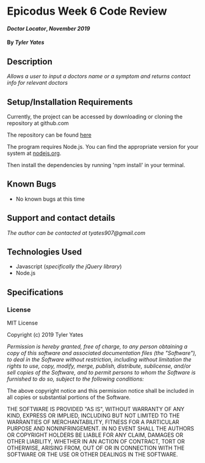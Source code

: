 # Epicodus Week 6 Code Review

#### _Doctor Locator_, _November 2019_

#### By _**Tyler Yates**_

## Description

_Allows a user to input a doctors name or a symptom and returns contact info for relevant doctors_

## Setup/Installation Requirements

Currently, the project can be accessed by downloading or cloning the repository at github.com

The repository can be found [here](https://github.com/YTyler/yates-week6)

The program requires Node.js. You can find the appropriate version for your system at [nodejs.org](https://nodejs.org/en/download/).

Then install the dependencies by running 'npm install' in your terminal.

## Known Bugs

* No known bugs at this time

## Support and contact details

_The author can be contacted at tyates907@gmail.com_

## Technologies Used

* Javascript (_specifically the jQuery library_)
* Node.js

## Specifications

### License

MIT License

Copyright (c) 2019 Tyler Yates

*Permission is hereby granted, free of charge, to any person obtaining a copy
of this software and associated documentation files (the "Software"), to deal
in the Software without restriction, including without limitation the rights
to use, copy, modify, merge, publish, distribute, sublicense, and/or sell
copies of the Software, and to permit persons to whom the Software is
furnished to do so, subject to the following conditions:*

The above copyright notice and this permission notice shall be included in all
copies or substantial portions of the Software.

THE SOFTWARE IS PROVIDED "AS IS", WITHOUT WARRANTY OF ANY KIND, EXPRESS OR
IMPLIED, INCLUDING BUT NOT LIMITED TO THE WARRANTIES OF MERCHANTABILITY,
FITNESS FOR A PARTICULAR PURPOSE AND NONINFRINGEMENT. IN NO EVENT SHALL THE
AUTHORS OR COPYRIGHT HOLDERS BE LIABLE FOR ANY CLAIM, DAMAGES OR OTHER
LIABILITY, WHETHER IN AN ACTION OF CONTRACT, TORT OR OTHERWISE, ARISING FROM,
OUT OF OR IN CONNECTION WITH THE SOFTWARE OR THE USE OR OTHER DEALINGS IN THE
SOFTWARE.
